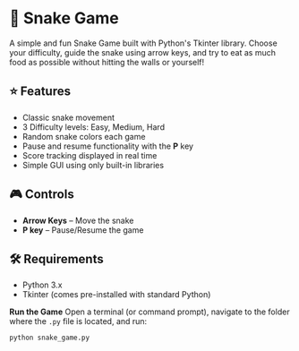 # 🐍 Snake Game 

A simple and fun Snake Game built with Python's Tkinter library. Choose your difficulty, guide the snake using arrow keys, and try to eat as much food as possible without hitting the walls or yourself!

## ⭐ Features

* Classic snake movement
* 3 Difficulty levels: Easy, Medium, Hard
* Random snake colors each game
* Pause and resume functionality with the **P** key
* Score tracking displayed in real time
* Simple GUI using only built-in libraries

## 🎮 Controls

* **Arrow Keys** – Move the snake
* **P key** – Pause/Resume the game

## 🛠 Requirements

* Python 3.x
* Tkinter (comes pre-installed with standard Python)

**Run the Game**
   Open a terminal (or command prompt), navigate to the folder where the `.py` file is located, and run:
   ```bash
   python snake_game.py
